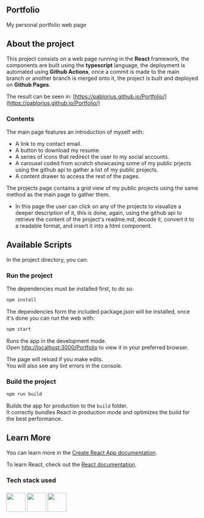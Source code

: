 ## Portfolio
My personal portfolio web page
## About the project
This project consists on a web page running in the **React** framework, the components are built using the **typescript** language, the deployment is automated using **Github Actions**, once a commit is made to the main branch or another branch is merged onto it, the project is built and deployed on **Github Pages**.
 
The result can be seen in:
[https://pablorius.github.io/Portfolio/](https://pablorius.github.io/Portfolio/)

### Contents
The main page features an introduction of myself with: 
- A link to my contact email.
- A button to download my resume.
- A series of icons that redirect the user to my social accounts.
- A carousel coded from scratch showcasing some of my public prjects using the github api to gather a list of my public projects.
- A content drawer to access the rest of the pages.

The projects page contains a grid view of my public projects using the same method as the main page to gather them.
- In this page the user can click on any of the projects to visualize a deeper description of it, this is done, again, using the github api to retrieve the content of the project's readme.md, decode it, convert it to a readable format, and insert it into a html component.

## Available Scripts

In the project directory, you can:
### Run the project
The dependencies must be installed first, to do so:
```bash
npm install
```
The dependencies form the included package.json will be installed, once it's done you can run the web with:
```bash
npm start
```

Runs the app in the development mode.\
Open [http://localhost:3000/Portfolio](http://localhost:3000/Portfolio) to view it in your preferred browser.

The page will reload if you make edits.\
You will also see any lint errors in the console.

### Build the project 
```bash
npm run build
```

Builds the app for production to the `build` folder.\
It correctly bundles React in production mode and optimizes the build for the best performance.

## Learn More

You can learn more in the [Create React App documentation](https://facebook.github.io/create-react-app/docs/getting-started).

To learn React, check out the [React documentation](https://reactjs.org/).

### Tech stack used
###
<img src="https://upload.wikimedia.org/wikipedia/commons/thumb/a/a7/React-icon.svg/2300px-React-icon.svg.png" height="50px" />
<img src="https://static-00.iconduck.com/assets.00/typescript-icon-icon-1024x1024-vh3pfez8.png" height="50px" />
<img src="https://me-dutour-mathieu.gallerycdn.vsassets.io/extensions/me-dutour-mathieu/vscode-github-actions/3.0.1/1596182639279/Microsoft.VisualStudio.Services.Icons.Default" height="50px" />